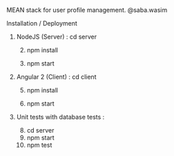 MEAN stack for user profile management.
@saba.wasim

Installation / Deployment

1. NodeJS (Server) : cd server

    2. npm install

    3. npm start

4. Angular 2 (Client) : cd client

    5. npm install

    6. npm start

7. Unit tests with database tests :

    8. cd server
    9. npm start
    10. npm test